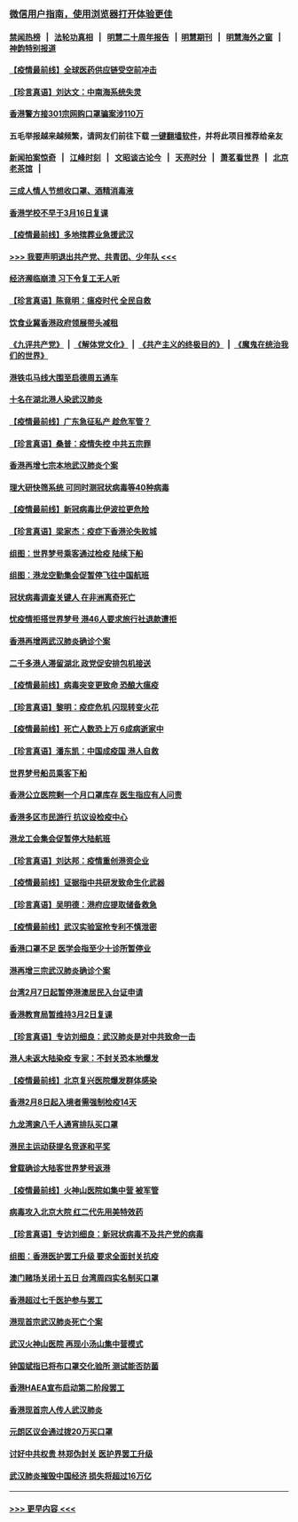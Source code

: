 ### [微信用户指南，使用浏览器打开体验更佳](https://github.com/gfw-breaker/banned-news1/blob/master/indexes/wechat-guide.md?t=0)
#### [禁闻热榜](热点新闻.md?t=0)  &nbsp;&nbsp;|&nbsp;&nbsp; [法轮功真相](https://github.com/gfw-breaker/truth/blob/master/README.md?t=0) &nbsp;&nbsp;|&nbsp;&nbsp; [明慧二十周年报告](https://github.com/gfw-breaker/mh-reports/blob/master/README.md?t=0) &nbsp;&nbsp;|&nbsp;&nbsp;[明慧期刊](https://github.com/gfw-breaker/mh-qikan) &nbsp;&nbsp;|&nbsp;&nbsp; [明慧海外之窗](https://github.com/gfw-breaker/mh-news/blob/master/README.md?t=0) &nbsp;&nbsp;|&nbsp;&nbsp; [神韵特别报道](https://github.com/gfw-breaker/mh-news/blob/master/shenyun.md?t=0)
#### [【疫情最前线】全球医药供应链受空前冲击](../pages/nsc415/n11869614.md?t=02152011) 
#### [【珍言真语】刘达文：中南海系统失灵](../pages/nsc415/n11869465.md?t=02152011) 
#### [香港警方接301宗网购口罩骗案涉110万](../pages/nsc415/n11867572.md?t=02152011) 
#### 五毛举报越来越频繁，请网友们前往下载 [一键翻墙软件](https://github.com/gfw-breaker/ssr-accounts)，并将此项目推荐给亲友
#### [新闻拍案惊奇](https://github.com/gfw-breaker/banned-news1/blob/master/pages/link4.md) &nbsp;&nbsp;|&nbsp;&nbsp; [江峰时刻](https://github.com/gfw-breaker/banned-news1/blob/master/pages/link4.md) &nbsp;&nbsp;|&nbsp;&nbsp; [文昭谈古论今](https://github.com/gfw-breaker/banned-news1/blob/master/pages/link4.md) &nbsp;&nbsp;|&nbsp;&nbsp; [天亮时分](https://github.com/gfw-breaker/banned-news1/blob/master/pages/link4.md) &nbsp;&nbsp;|&nbsp;&nbsp; [萧茗看世界](https://github.com/gfw-breaker/banned-news1/blob/master/pages/link4.md) &nbsp;&nbsp;|&nbsp;&nbsp; [北京老茶馆](https://github.com/gfw-breaker/banned-news1/blob/master/pages/link4.md) &nbsp;&nbsp;|&nbsp;&nbsp; 
#### [三成人情人节想收口罩、酒精消毒液](../pages/nsc415/n11867523.md?t=02152011) 
#### [香港学校不早于3月16日复课](../pages/nsc415/n11867498.md?t=02152011) 
#### [【疫情最前线】多地殡葬业急援武汉](../pages/nsc415/n11866914.md?t=02152011) 
#### [>>> 我要声明退出共产党、共青团、少年队 <<<](https://github.com/begood0513/goodnews/blob/master/quit/letter.md) 
#### [经济濒临崩溃 习下令复工无人听](../pages/nsc415/n11867269.md?t=02152011) 
#### [【珍言真语】陈竟明：瘟疫时代 全民自救](../pages/nsc415/n11866765.md?t=02152011) 
#### [饮食业冀香港政府领展带头减租](../pages/nsc415/n11864876.md?t=02152011) 
#### [《九评共产党》](https://github.com/begood0513/9ping.md/blob/master/README.md) &nbsp;|&nbsp; [《解体党文化》](../../../../jtdwh.md/blob/master/README.md)  &nbsp;|&nbsp; [《共产主义的终极目的》](../../../../gczydzjmd.md/blob/master/README.md) &nbsp;|&nbsp; [《魔鬼在统治我们的世界》](../../../../mgztzwmdsj.md/blob/master/README.md) 
#### [港铁屯马线大围至启德周五通车](../pages/nsc415/n11864842.md?t=02152011) 
#### [十名在湖北港人染武汉肺炎](../pages/nsc415/n11864807.md?t=02152011) 
#### [【疫情最前线】广东急征私产 趁危军管？](../pages/nsc415/n11864205.md?t=02152011) 
#### [【珍言真语】桑普：疫情失控 中共五宗罪](../pages/nsc415/n11864157.md?t=02152011) 
#### [香港再增七宗本地武汉肺炎个案](../pages/nsc415/n11862405.md?t=02152011) 
#### [理大研快筛系统 可同时测冠状病毒等40种病毒](../pages/nsc415/n11862376.md?t=02152011) 
#### [【疫情最前线】新冠病毒比伊波拉更危险](../pages/nsc415/n11862199.md?t=02152011) 
#### [【珍言真语】梁家杰：疫症下香港沦失败城](../pages/nsc415/n11861588.md?t=02152011) 
#### [组图：世界梦号乘客通过检疫 陆续下船](../pages/nsc415/n11858302.md?t=02152011) 
#### [组图：港龙空勤集会促暂停飞往中国航班](../pages/nsc415/n11858190.md?t=02152011) 
#### [冠状病毒调查关键人 在非洲离奇死亡](../pages/nsc415/n11859798.md?t=02152011) 
#### [忧疫情拒搭世界梦号 港46人要求旅行社退款遭拒](../pages/nsc415/n11859849.md?t=02152011) 
#### [香港再增两武汉肺炎确诊个案](../pages/nsc415/n11859833.md?t=02152011) 
#### [二千多港人滞留湖北 政党促安排包机接送](../pages/nsc415/n11859831.md?t=02152011) 
#### [【疫情最前线】病毒突变更致命 恐酿大瘟疫](../pages/nsc415/n11859604.md?t=02152011) 
#### [【珍言真语】黎明：疫症危机 闪现转变火花](../pages/nsc415/n11859199.md?t=02152011) 
#### [【疫情最前线】死亡人数恐上万 6成病逝家中](../pages/nsc415/n11856687.md?t=02152011) 
#### [【珍言真语】潘东凯：中国成疫国 港人自救](../pages/nsc415/n11856962.md?t=02152011) 
#### [世界梦号船员乘客下船](../pages/nsc415/n11856883.md?t=02152011) 
#### [香港公立医院剩一个月口罩库存 医生指应有人问责](../pages/nsc415/n11856875.md?t=02152011) 
#### [香港多区市民游行 抗议设检疫中心](../pages/nsc415/n11856866.md?t=02152011) 
#### [港龙工会集会促暂停大陆航班](../pages/nsc415/n11856840.md?t=02152011) 
#### [【珍言真语】刘达邦：疫情重创港资企业](../pages/nsc415/n11854274.md?t=02152011) 
#### [【疫情最前线】证据指中共研发致命生化武器](../pages/nsc415/n11853087.md?t=02152011) 
#### [【珍言真语】吴明德：港府应提取储备救急](../pages/nsc415/n11852734.md?t=02152011) 
#### [【疫情最前线】武汉实验室抢专利不慎泄密](../pages/nsc415/n11850310.md?t=02152011) 
#### [香港口罩不足 医学会指至少十诊所暂停业](../pages/nsc415/n11850301.md?t=02152011) 
#### [港再增三宗武汉肺炎确诊个案](../pages/nsc415/n11850328.md?t=02152011) 
#### [台湾2月7日起暂停港澳居民入台证申请](../pages/nsc415/n11850304.md?t=02152011) 
#### [香港教育局暂维持3月2日复课](../pages/nsc415/n11850260.md?t=02152011) 
#### [【珍言真语】专访刘细良：武汉肺炎是对中共致命一击](../pages/nsc415/n11849934.md?t=02152011) 
#### [港人未返大陆染疫 专家：不封关恐本地爆发](../pages/nsc415/n11848021.md?t=02152011) 
#### [【疫情最前线】北京复兴医院爆发群体感染](../pages/nsc415/n11847626.md?t=02152011) 
#### [香港2月8日起入境者需强制检疫14天](../pages/nsc415/n11847658.md?t=02152011) 
#### [九龙湾逾八千人通宵排队买口罩](../pages/nsc415/n11847647.md?t=02152011) 
#### [港民主运动获提名竞逐和平奖](../pages/nsc415/n11847633.md?t=02152011) 
#### [曾载确诊大陆客世界梦号返港](../pages/nsc415/n11847608.md?t=02152011) 
#### [【疫情最前线】火神山医院如集中营 被军管](../pages/nsc415/n11847524.md?t=02152011) 
#### [病毒攻入北京大院 红二代先用美特效药](../pages/nsc415/n11847427.md?t=02152011) 
#### [【珍言真语】专访刘细良：新冠状病毒不及共产党的病毒](../pages/nsc415/n11847164.md?t=02152011) 
#### [组图：香港医护罢工升级 要求全面封关抗疫](../pages/nsc415/n11844107.md?t=02152011) 
#### [澳门赌场关闭十五日 台湾周四实名制买口罩](../pages/nsc415/n11845083.md?t=02152011) 
#### [香港超过七千医护参与罢工](../pages/nsc415/n11845051.md?t=02152011) 
#### [港现首宗武汉肺炎死亡个案](../pages/nsc415/n11844998.md?t=02152011) 
#### [武汉火神山医院 再现小汤山集中营模式](../pages/nsc415/n11844763.md?t=02152011) 
#### [钟国斌指已将布口罩交化验所 测试能否防菌](../pages/nsc415/n11842783.md?t=02152011) 
#### [香港HAEA宣布启动第二阶段罢工](../pages/nsc415/n11842723.md?t=02152011) 
#### [香港现首宗人传人武汉肺炎](../pages/nsc415/n11842766.md?t=02152011) 
#### [元朗区议会通过拨20万买口罩](../pages/nsc415/n11842754.md?t=02152011) 
#### [讨好中共权贵 林郑伪封关 医护界罢工升级](../pages/nsc415/n11842359.md?t=02152011) 
#### [武汉肺炎摧毁中国经济 损失将超过16万亿](../pages/nsc415/n11839723.md?t=02152011) 

----
#### [ >>> 更早内容 <<< ](../indexes/nsc415-earlier.md)
